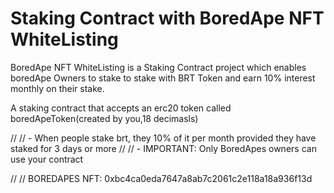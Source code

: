 # Staking Contract with BoredApe NFT WhiteListing

 BoredApe NFT WhiteListing is a Staking Contract project which enables boredApe Owners to stake to stake with BRT Token and earn 10% interest  monthly on their stake. 

A staking contract that accepts an erc20 token called boredApeToken(created by you,18 decimasls)

// // - When people stake brt, they 10% of it per month provided they have staked for 3 days or more
// // - IMPORTANT: Only BoredApes owners can use your contract

// // BOREDAPES NFT: 0xbc4ca0eda7647a8ab7c2061c2e118a18a936f13d

